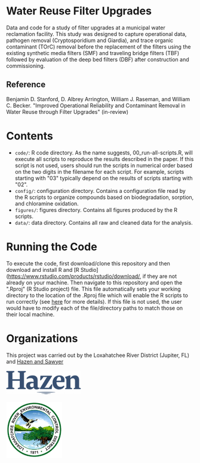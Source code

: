 # Water Reuse Filter Upgrades
Data and code for a study of filter upgrades at a municipal water reclamation facility. This study was designed to capture operational data, pathogen removal (Cryptosporidium and Giardia), and trace organic contaminant (TOrC) removal before the replacement of the filters using the existing synthetic media filters (SMF) and traveling bridge filters (TBF) followed by evaluation of the deep bed filters (DBF) after construction and commissioning.

## Reference 
Benjamin D. Stanford, D. Albrey Arrington, William J. Raseman, and William C. Becker. "Improved Operational Reliability and Contaminant Removal in Water Reuse through Filter Upgrades" (in-review)

# Contents
- ```code/```: R code directory. As the name suggests, 00_run-all-scripts.R, will execute all scripts to reproduce the results described in the paper. If this script is not used, users should run the scripts in numerical order based on the two digits in the filename for each script. For example, scripts starting with "03" typically depend on the results of scripts starting with "02". 
- ```config/```: configuration directory. Contains a configuration file read by the R scripts to organize compounds based on biodegradation, sorption, and chloramine oxidation. 
- ```figures/```: figures directory. Contains all figures produced by the R scripts. 
- ```data/```: data directory. Contains all raw and cleaned data for the analysis. 

# Running the Code
To execute the code, first download/clone this repository and then download and install R and [R Studio](https://www.rstudio.com/products/rstudio/download/, if they are not already on your machine. Then navigate to this repository and open the ".Rproj" (R Studio project) file. This file automatically sets your working directory to the location of the .Rproj file which will enable the R scripts to run correctly (see [here](https://bookdown.org/ndphillips/YaRrr/projects-in-rstudio.html) for more details). If this file is not used, the user would have to modify each of the file/directory paths to match those on their local machine.

# Organizations
This project was carried out by the Loxahatchee River District (Jupiter, FL) and [Hazen and Sawyer](https://www.hazenandsawyer.com/)
<br><br>
<img src="hazen-logo.jpg" alt="Hazen logo" width="200"/>
<br><br>
<img src="lrd-logo.png" alt="Loxahatchee River District logo" width="150"/>
